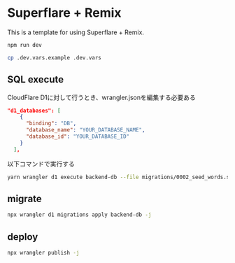 # Superflare + Remix

This is a template for using Superflare + Remix.

```bash
npm run dev
```

```bash
cp .dev.vars.example .dev.vars
```

## SQL execute

CloudFlare D1に対して行うとき、wrangler.jsonを編集する必要ある

```wrangler.json
"d1_databases": [
    {
      "binding": "DB",
      "database_name": "YOUR_DATABASE_NAME",
      "database_id": "YOUR_DATABASE_ID"
    }
  ],
```

以下コマンドで実行する

```bash
yarn wrangler d1 execute backend-db --file migrations/0002_seed_words.sql -j
```

## migrate
```bash
npx wrangler d1 migrations apply backend-db -j
```

## deploy
```bash
npx wrangler publish -j
```

